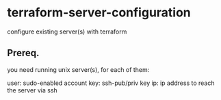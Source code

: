 # terraform-server-configuration
configure existing server(s) with terraform

## Prereq.

you need running unix server(s), for each of them:

user: sudo-enabled account
key: ssh-pub/priv key
ip: ip address to reach the server via ssh


